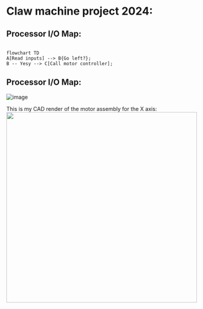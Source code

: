 # Claw machine project 2024:




## Processor I/O Map:


```mermaid

flowchart TD
A[Read inputs] --> B{Go left?};
B -- Yesy --> C[Call motor controller];

```

## Processor I/O Map:

![image](https://github.com/user-attachments/assets/1be703b8-4f2f-4621-81a3-9963b6b313fd)


This is my CAD render of the motor assembly for the X axis:
<img src="https://github.com/user-attachments/assets/3ad5f3d3-e915-4ac4-ba2a-7d68c6712f81"  height="500" />

